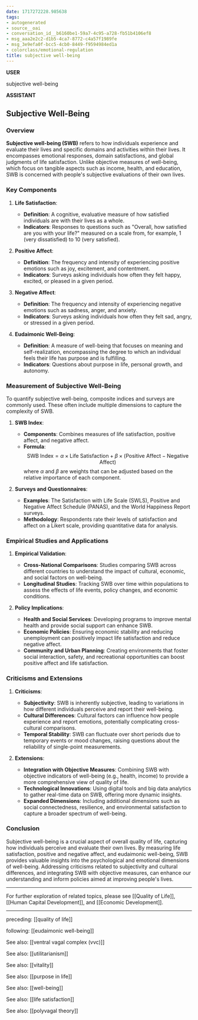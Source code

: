 ```yaml
---
date: 1717272228.985638
tags:
- autogenerated
- source__oai
- conversation_id__b6160be1-59a7-4c95-a728-fb51b4106ef8
- msg_aaa2e2c2-d1b5-4ca7-8772-c4a57f1989fe
- msg_3e9efa0f-bcc5-4cb0-8449-f9594984ed1a
- colorclass/emotional-regulation
title: subjective well-being
---
```


**USER**

subjective well-being


**ASSISTANT**

## Subjective Well-Being

### Overview

**Subjective well-being (SWB)** refers to how individuals experience and evaluate their lives and specific domains and activities within their lives. It encompasses emotional responses, domain satisfactions, and global judgments of life satisfaction. Unlike objective measures of well-being, which focus on tangible aspects such as income, health, and education, SWB is concerned with people's subjective evaluations of their own lives.

### Key Components

1. **Life Satisfaction**:
    - **Definition**: A cognitive, evaluative measure of how satisfied individuals are with their lives as a whole.
    - **Indicators**: Responses to questions such as "Overall, how satisfied are you with your life?" measured on a scale from, for example, 1 (very dissatisfied) to 10 (very satisfied).

2. **Positive Affect**:
    - **Definition**: The frequency and intensity of experiencing positive emotions such as joy, excitement, and contentment.
    - **Indicators**: Surveys asking individuals how often they felt happy, excited, or pleased in a given period.

3. **Negative Affect**:
    - **Definition**: The frequency and intensity of experiencing negative emotions such as sadness, anger, and anxiety.
    - **Indicators**: Surveys asking individuals how often they felt sad, angry, or stressed in a given period.

4. **Eudaimonic Well-Being**:
    - **Definition**: A measure of well-being that focuses on meaning and self-realization, encompassing the degree to which an individual feels their life has purpose and is fulfilling.
    - **Indicators**: Questions about purpose in life, personal growth, and autonomy.

### Measurement of Subjective Well-Being

To quantify subjective well-being, composite indices and surveys are commonly used. These often include multiple dimensions to capture the complexity of SWB.

1. **SWB Index**:
    - **Components**: Combines measures of life satisfaction, positive affect, and negative affect.
    - **Formula**:
      $$ \text{SWB Index} = \alpha \times \text{Life Satisfaction} + \beta \times (\text{Positive Affect} - \text{Negative Affect}) $$
      where $\alpha$ and $\beta$ are weights that can be adjusted based on the relative importance of each component.

2. **Surveys and Questionnaires**:
    - **Examples**: The Satisfaction with Life Scale (SWLS), Positive and Negative Affect Schedule (PANAS), and the World Happiness Report surveys.
    - **Methodology**: Respondents rate their levels of satisfaction and affect on a Likert scale, providing quantitative data for analysis.

### Empirical Studies and Applications

1. **Empirical Validation**:
    - **Cross-National Comparisons**: Studies comparing SWB across different countries to understand the impact of cultural, economic, and social factors on well-being.
    - **Longitudinal Studies**: Tracking SWB over time within populations to assess the effects of life events, policy changes, and economic conditions.

2. **Policy Implications**:
    - **Health and Social Services**: Developing programs to improve mental health and provide social support can enhance SWB.
    - **Economic Policies**: Ensuring economic stability and reducing unemployment can positively impact life satisfaction and reduce negative affect.
    - **Community and Urban Planning**: Creating environments that foster social interaction, safety, and recreational opportunities can boost positive affect and life satisfaction.

### Criticisms and Extensions

1. **Criticisms**:
    - **Subjectivity**: SWB is inherently subjective, leading to variations in how different individuals perceive and report their well-being.
    - **Cultural Differences**: Cultural factors can influence how people experience and report emotions, potentially complicating cross-cultural comparisons.
    - **Temporal Stability**: SWB can fluctuate over short periods due to temporary events or mood changes, raising questions about the reliability of single-point measurements.

2. **Extensions**:
    - **Integration with Objective Measures**: Combining SWB with objective indicators of well-being (e.g., health, income) to provide a more comprehensive view of quality of life.
    - **Technological Innovations**: Using digital tools and big data analytics to gather real-time data on SWB, offering more dynamic insights.
    - **Expanded Dimensions**: Including additional dimensions such as social connectedness, resilience, and environmental satisfaction to capture a broader spectrum of well-being.

### Conclusion

Subjective well-being is a crucial aspect of overall quality of life, capturing how individuals perceive and evaluate their own lives. By measuring life satisfaction, positive and negative affect, and eudaimonic well-being, SWB provides valuable insights into the psychological and emotional dimensions of well-being. Addressing criticisms related to subjectivity and cultural differences, and integrating SWB with objective measures, can enhance our understanding and inform policies aimed at improving people's lives.

---

For further exploration of related topics, please see [[Quality of Life]], [[Human Capital Development]], and [[Economic Development]].


---

preceding: [[quality of life]]  


following: [[eudaimonic well-being]]

See also: [[ventral vagal complex (vvc)]]


See also: [[utilitarianism]]


See also: [[vitality]]


See also: [[purpose in life]]


See also: [[well-being]]


See also: [[life satisfaction]]


See also: [[polyvagal theory]]